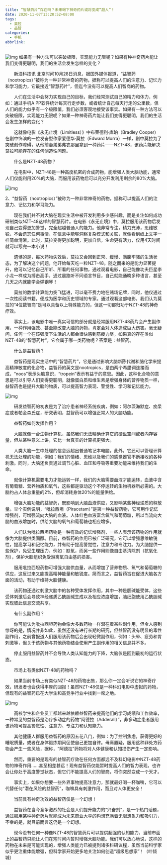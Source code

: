 ```yaml
---
title: “智慧药片”存在吗？未来喝下神奇药片或将变成“超人”！
date: 2020-11-07T13:20:52+08:00
tags:
  - 莫拉
  - 益智
categories:
  - 手机
abbrlink:
---
```


![img](https://cdn.jsdelivr.net/gh/yakeing/Documentation@main/Hexo/images/343b-kcaeqzx6500057.png)
如果有一种方法可以突破极限，实现能力无限呢？如果有种神奇药片能让我们变得更聪明，我们的生活会发生怎样的变化？　　

　　新浪科技讯 北京时间10月28日消息，据国外媒体报道，“益智药（nootropics）”被称为一种非常神奇的药物，据称可以提高人们的注意力、记忆力和学习能力，它最接近“智慧药片”，但迄今没有可以提高人们智商的药物。

　　人们在生活中会努力实现自己的目标，我们经常测试自己的精力和体力，例如：通过手机A PP软件统计每天行走步数，或者统计自己每天行走的公里数，但人们的能力似乎有一个极限值，我们必须客观地接受该事实。如果有一种方法可以突破极限，实现能力无限呢？如果一种神奇药片能让我们变得更聪明，我们的生活会发生怎样的变化？

　　这就像电影《永无止境（Limitless）》中布莱德利·库珀（Bradley Cooper）在剧中饰演的一位发奋型作家爱德华·莫拉（Edward Morra）一样，剧中莫拉为了突破创作障碍，从他前妻弟弟弗农那里拿到一种药片——NZT-48，该药片能解决莫拉可能存在的任何创造性问题。

　　什么是NZT-48药物？

　　在电影中，NZT-48是一种高度机密的合成药物，能增强人类大脑功能，通常人们仅能利用20%的大脑，而服用该药物后可以充分开发利用剩余的80%大脑。

![img](https://cdn.jsdelivr.net/gh/yakeing/Documentation@main/Hexo/images/2ff4-kcaeqzx6501643.png)

2、“益智药（nootropics）”被称为一种非常神奇的药物，据称可以提高人们的注意力、记忆力和学习能力。

　　现在我们并不对大脑在现实生活中被开发利用多少感兴趣，而是关注如何成功研制类似NZT-48这样的智慧药片。在电影《永无止境》中，莫拉服用该药物后发现自己变得更加警觉，完全超越普通人的能力。他非常专注，精力充沛，思维敏锐，不会遗忘任何事情，在信息中能够洞察复杂模式和关联，就像看到纸上文字一样简单清晰。此时，莫拉变得更加聪明，更加自信，生命更有活力，仅用4天时间就可以写完一本小说！

　　遗憾的是，每次药物失效后，莫拉又会回到正常、缓慢、满腹牢骚的生活状态，为了解决这个问题，他开始每天吃一粒NZT-48。随之而来的是能力显著提升，他可以记忆自己所听、所看的任何事物，通过观看电影，自己能像功夫巨星李小龙一样成为搏击高手，通过晨跑听不同语言节目，自己就能通晓多种语言，甚至几天之内就能学会弹钢琴！

　　莫拉的数学计算能力突飞猛进，可以毫不费力地在赌场记牌，同时，他仅通过一次性阅读书籍，便成为医学和历史领域的专家。通过观看这部电影，我们认为莫拉的“4位数智商”是可以具备以上特殊能力的，但这一切都归功于NZT-48的神奇疗效。

　　事实上，该电影中唯一真实可信的部分就是经常服用NZT-48药片会产生副作用，一种作用强效、甚至能改变大脑的药物，肯定会对人体造成巨大伤害。毫无疑问，任何一个在该强度下生活的人都会很快感到筋疲力尽，如果真的存在类似NZT-48的“智慧药片”，它会属于哪一类药物呢？答案是：益智药。

　　什么是益智药？

　　益智药是现实生活中的“智慧药片”，它是通过影响大脑新陈代谢和脑化学来提高精神敏度的化合物，益智药的英文是nootropics，是由两个希腊词连接而成，“noos”表示头脑意识，“tropein”表示有益于的意思。因此，这种化合物的意思是可以引导人们变得更聪明，就像蛋白质和维生素是增强身体的营养物质一样，益智药也是提升大脑的物质，可以提高智力表现、警觉性、学习和记忆能力。

![img](https://cdn.jsdelivr.net/gh/yakeing/Documentation@main/Hexo/images/f710-kcaeqzx6503533.png)

　　研发益智药的初衷是为了治疗患者神经系统疾病，例如：阿尔茨海默症、痴呆症或者帕金森氏症，研究表明，益智药可以增强正常人的大脑功能。

　　益智药如何发挥作用？

　　大脑就像一台生物计算机，虽然我们无法精确计算它的硬盘空间或者内存容量，但从某种意义上讲，它比一台真实的计算机更强大。

　　人类大脑一生中处理的信息远超出普通笔记本电脑，此外，它还可以管理计算机无法处理的功能，例如：我们的情绪、思维以及我们的感觉器官不断接收的各种刺激。同时，大脑还负责通过调节心脏、血压和呼吸等重要功能来维持我们的生命。

　　就像计算机需要电力才能运转一样，我们的大脑需要血液才能运转，血液中含有葡萄糖、营养物质和氧气，这些都是驱动这个不停运转的生物机器所必需的。大脑约占人体总重量的2%，但却消耗身体20%的能量供给。

　　增强大脑功能的益智药，既影响到大脑血液供应，又影响某些神经递质的释放量。举个实例说明，“吡拉西坦（Piracetam）”是第一种益智药物，它可用作记忆增强剂，可增强流向大脑的血液。人体红色血液富含氧气和葡萄糖，所以当流向大脑的血液增加时，供给大脑的氧气和葡萄糖也相应增多。

　　人们认为吡拉西坦药物是一种有效的记忆增强剂，一些人表示该药物的作用就像为大脑提供类固醇。目前，益智药的作用已被广泛研究，它可以增强思维敏锐性，提高学习和记忆能力，并有助于提高警觉性，注意力和专注力。为大脑提供一些保护，免受生理压力，例如：缺氧，而另一些作用则像自由基清除剂（抗氧化剂），保护大脑组织免受游离氧自由基的损害。

　　服用吡拉西坦药物可增强大脑供血量，从而增加了营养物质、氧气和葡萄糖的供应，这反过来又能提高精神能量和敏锐度。简而言之，益智药旨在促进大脑各方面的活动，有助于维持大脑健康。

　　该药物还通过刺激大脑中的各种受体发挥作用，其中一种是胆碱能受体，这些受体刺激后会导致神经递质乙酰胆碱生成以及相应浓度增加，脑细胞使用乙酰胆碱实现彼此信息交流共享。

　　有什么副作用？

　　你可能认为吡拉西坦药物会像大多数药物一样潜在着某些副作用，但令人感到惊讶的是，情况并非如此，虽然还没有进行长期的研究，但益智药没有明显的毒性副作用，之前曾报道人们服用该药物后会出现轻微副作用，例如：头晕、疲劳和胃刺激等，但关于该药物与其他药物结合使用产生副作用的相关信息并不多。

　　停止服用益智药并不会导致人类认知能力的下降，大脑仅是回到最初的运行状态。

　　市场上有类似NZT-48的药物吗？

　　如果当前市场上有类似NZT-48的药物出售，那么你一定会听说它的神奇疗效，研发者也会获得丰厚的回报！虽然NZT-48仅是一种科幻电影中虚拟的药物，但现有的益智药已在大学生和高竞争行业中找到一席之地。

![img](https://cdn.jsdelivr.net/gh/yakeing/Documentation@main/Hexo/images/9d49-kcaeqzx6504773.png)

　　高校学生和企业员工都越来越依赖益智药来提高他们的学习成绩和工作效率，一种常见的益智药是治疗多动症的药物“阿德拉（Adderall）”，非多动症患者服用该药物可提高警觉性、注意力、专注力和认知能力。

　　其他健康人群服用益智药的原因五花八门，例如：为了控制焦虑，获得更好的睡眠质量，或者在身体锻炼期间促使自己更加自律。毋庸置疑，服用这种非处方药物会产生一些风险，据称，“阿德拉”药物将对人体健康和认知损伤产生一定影响。

　　然而，重要的是现有的益智药疗效在任何方面都远不及科幻电影中NZT-48药物的神奇作用……甚至相差甚远！现有益智药仅能暂时提高人们的智力表现，也许会让你处于高度警觉状态，但它们不能提高人们的智商，将你突然变成一个天才。

　　事实上，如果你想要一些外界事物提高注意力，那就最好喝一杯咖啡，它可以代替任何“潜在风险的益智药”，咖啡具有刺激作用，而且对人体更安全！

　　当前具有神奇功效的益智药仅是一个幻想！

　　益智药在当今竞争激烈的社会是人们提升能力的“兴奋剂”，是一个热门话题，通过服用某种神奇药片就能成为未来商业大亨的构想充满着无限想象力和吸引力，不幸的是，就目前而言这仍是一个幻想。

　　现今没有任何一种像NZT-48的智慧药片可以提供超强的认知能力，当前市面上的益智药只能让人们在短时间内暂时增强大脑功能。我们可以放心地说，这样的药物在未来是可能实现的，增强人类能力已被提到诸多科研议程，虽然当前科学家似乎更注重体能增强，但科学家开始更多地关注如何创造“超级思想家”！（叶倾城）